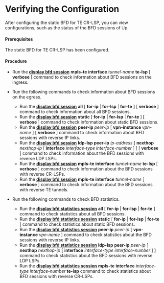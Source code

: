 Verifying the Configuration
===========================

After configuring the static BFD for TE CR-LSP, you can view configurations, such as the status of the BFD sessions of Up.

#### Prerequisites

The static BFD for TE CR-LSP has been configured.


#### Procedure

* Run the [**display bfd session**](cmdqueryname=display+bfd+session) **mpls-te** **interface** *tunnel-name* **te-lsp** [ **verbose** ] command to check information about BFD sessions on the ingress.
* Run the following commands to check information about BFD sessions on the egress.
  
  
  + Run the [**display bfd session**](cmdqueryname=display+bfd+session) **all** [ **for-ip** | **for-lsp** | **for-te** ] [ **verbose** ] command to check information about all BFD sessions.
  + Run the [**display bfd session**](cmdqueryname=display+bfd+session) **static** [ **for-ip** | **for-lsp** | **for-te** ] [ **verbose** ] command to check information about static BFD sessions.
  + Run the [**display bfd session**](cmdqueryname=display+bfd+session) **peer-ip** *peer-ip* [ **vpn-instance** *vpn-name* ] [ **verbose** ] command to check information about BFD sessions with reverse IP links.
  + Run the [**display bfd session**](cmdqueryname=display+bfd+session) **ldp-lsp** **peer-ip** *ip-address* [ **nexthop** *nexthop-ip* [ **interface** *interface-type* *interface-number* ] ] [ **verbose** ] command to check information about the BFD sessions with reverse LDP LSPs.
  + Run the [**display bfd session**](cmdqueryname=display+bfd+session) **mpls-te** **interface** *tunnel-name* **te-lsp** [ **verbose** ] command to check information about the BFD sessions with reverse CR-LSPs.
  + Run the [**display bfd session**](cmdqueryname=display+bfd+session) **mpls-te** **interface** *tunnel-name* [ **verbose** ] command to check information about the BFD sessions with reverse TE tunnels.
* Run the following commands to check BFD statistics.
  
  
  + Run the [**display bfd statistics session**](cmdqueryname=display+bfd+statistics+session) **all** [ **for-ip** | **for-lsp** | **for-te** ] command to check statistics about all BFD sessions.
  + Run the [**display bfd statistics session**](cmdqueryname=display+bfd+statistics+session) **static** [ **for-ip** | **for-lsp** | **for-te** ] command to check statistics about static BFD sessions.
  + Run the [**display bfd statistics session**](cmdqueryname=display+bfd+statistics+session) **peer-ip** *peer-ip* [ **vpn-instance** *vpn-name* ] command to check statistics about the BFD sessions with reverse IP links.
  + Run the [**display bfd statistics session**](cmdqueryname=display+bfd+statistics+session) **ldp-lsp** **peer-ip** *peer-ip* [ **nexthop** *nexthop-ip* [ **interface** *interface-type* *interface-number* ] ] command to check statistics about the BFD sessions with reverse LDP LSPs.
  + Run the [**display bfd statistics session**](cmdqueryname=display+bfd+statistics+session) **mpls-te** **interface** *interface-type* *interface-number* **te-lsp** command to check statistics about BFD sessions with reverse CR-LSPs.